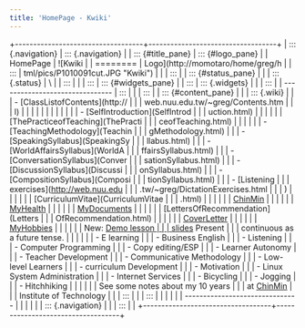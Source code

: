```yaml
---
title: 'HomePage - Kwiki'
---
```


+-----------------------------------+-----------------------------------+
| ::: {.navigation}                 | ::: {.navigation}                 |
| ::: {#title_pane}                 | ::: {#logo_pane}                  |
| HomePage                          | ![Kwiki                           |
| ========                          | Logo](http://momotaro/home/greg/h |
| :::                               | tml/pics/P1010091cut.JPG "Kwiki") |
|                                   | :::                               |
| ::: {#status_pane}                |                                   |
| ::: {.status}                     | \                                 |
| :::                               |                                   |
| :::                               | ::: {#widgets_pane}               |
| :::                               | ::: {.widgets}                    |
|                                   | :::                               |
| -------------------------------   | :::                               |
|                                   | :::                               |
| ::: {#content_pane}               |                                   |
| ::: {.wiki}                       |                                   |
| -   [ClassListofContents](http:// |                                   |
| web.nuu.edu.tw/~greg/Contents.htm |                                   |
| l)                                |                                   |
|                                   |                                   |
| <!-- -->                          |                                   |
|                                   |                                   |
| -   [SelfIntroduction](SelfIntrod |                                   |
| uction.html)                      |                                   |
|                                   |                                   |
| [ThePracticeofTeaching](ThePracti |                                   |
| ceofTeaching.html)                |                                   |
|                                   |                                   |
| -   [TeachingMethodology](Teachin |                                   |
| gMethodology.html)                |                                   |
| -   [SpeakingSyllabus](SpeakingSy |                                   |
| llabus.html)                      |                                   |
| -   [WorldAffairsSyllabus](WorldA |                                   |
| ffairsSyllabus.html)              |                                   |
| -   [ConversationSyllabus](Conver |                                   |
| sationSyllabus.html)              |                                   |
| -   [DiscussionSyllabus](Discussi |                                   |
| onSyllabus.html)                  |                                   |
| -   [CompositionSyllabus](Composi |                                   |
| tionSyllabus.html)                |                                   |
| -   [Listening                    |                                   |
|     exercises](http://web.nuu.edu |                                   |
| .tw/~greg/DictationExercises.html |                                   |
| )                                 |                                   |
|                                   |                                   |
| [CurriculumVitae](CurriculumVitae |                                   |
| .html)                            |                                   |
|                                   |                                   |
| [ChinMin](ChinMin.html)           |                                   |
|                                   |                                   |
| [MyHealth](MyHealth.html)         |                                   |
|                                   |                                   |
| [MyDocuments](MyDocuments.html)   |                                   |
|                                   |                                   |
| [LettersOfRecommendation](Letters |                                   |
| OfRecommendation.html)            |                                   |
|                                   |                                   |
| [CoverLetter](CoverLetter.html)   |                                   |
|                                   |                                   |
| [MyHobbies](MyHobbies.html)       |                                   |
|                                   |                                   |
| New: [Demo lesson                 |                                   |
| slides](pc/index.html) Present    |                                   |
| continuous as a future tense.     |                                   |
|                                   |                                   |
| -   E learning                    |                                   |
| -   Business English              |                                   |
| -   Listening                     |                                   |
| -   Computer Programming          |                                   |
| -   Copy editing/ESP              |                                   |
| -   Learner Autonomy              |                                   |
| -   Teacher Development           |                                   |
| -   Communicative Methodology     |                                   |
| -   Low-level Learners            |                                   |
| -   curriculum Development        |                                   |
| -   Motivation                    |                                   |
| -   Linux System Administration   |                                   |
| -   Internet Services             |                                   |
| -   Bicycling                     |                                   |
| -   Jogging                       |                                   |
| -   Hitchhiking                   |                                   |
|                                   |                                   |
| See some notes about my 10 years  |                                   |
| at [ChinMin](ChinMin.html)        |                                   |
| Institute of Technology           |                                   |
| :::                               |                                   |
| :::                               |                                   |
|                                   |                                   |
| -------------------------------   |                                   |
|                                   |                                   |
| ::: {.navigation}                 |                                   |
| :::                               |                                   |
+-----------------------------------+-----------------------------------+

